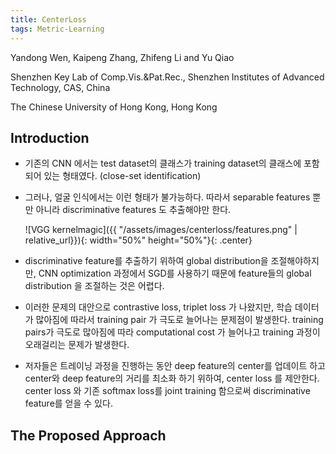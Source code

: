 ```yaml
---
title: CenterLoss
tags: Metric-Learning
---
```


Yandong Wen, Kaipeng Zhang, Zhifeng Li and Yu Qiao

Shenzhen Key Lab of Comp.Vis.&Pat.Rec., Shenzhen Institutes of Advanced Technology, CAS, China

The Chinese University of Hong Kong, Hong Kong



## Introduction

* 기존의 CNN 에서는 test dataset의 클래스가 training dataset의 클래스에 포함되어 있는 형태였다. 
  (close-set identification) 

* 그러나, 얼굴 인식에서는 이런 형태가 불가능하다. 따라서 separable features 뿐만 아니라 discriminative features 도 추출해야만 한다. 

  ![VGG kernelmagic]({{ "/assets/images/centerloss/features.png" | relative_url}}){: width="50%" height="50%"}{: .center}  

* discriminative feature를 추출하기 위하여 global distribution을 조절해야하지만, CNN optimization 과정에서 SGD를 사용하기 때문에 feature들의 global distribution 을 조절하는 것은 어렵다. 

* 이러한 문제의 대안으로 contrastive loss, triplet loss 가 나왔지만, 학습 데이터가 많아짐에 따라서 training pair 가 극도로 늘어나는 문제점이 발생한다. training pairs가 극도로 많아짐에 따라 computational cost 가 늘어나고 training 과정이 오래걸리는 문제가 발생한다. 

* 저자들은 트레이닝 과정을 진행하는 동안 deep feature의 center를 업데이트 하고 center와 deep feature의 거리를 최소화 하기 위하여, center loss 를 제안한다. center loss 와 기존 softmax loss를  joint training 함으로써 discriminative feature를 얻을 수 있다. 



##  The Proposed Approach



